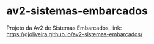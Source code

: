 # av2-sistemas-embarcados
Projeto da Av2 de Sistemas Embarcados, link: https://gjoliveira.github.io/av2-sistemas-embarcados/
